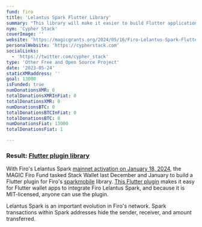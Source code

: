 ```yaml
---
fund: firo
title: 'Lelantus Spark Flutter Library'
summary: "This library will make it easier to build Flutter applications on Firo Lelantus Spark."
nym: 'Cypher Stack'
coverImage: ''
website: 'https://magicgrants.org/2024/05/16/Firo-Lelantus-Spark-Flutter-Library-Stack-Wallet.html'
personalWebsite: 'https://cypherstack.com'
socialLinks:
  - 'https://twitter.com/cypher_stack'
type: 'Other Free and Open Source Project'
date: '2023-05-24'
staticXMRaddress: ''
goal: 13000
isFunded: true
numDonationsXMR: 0
totalDonationsXMRInFiat: 0
totalDonationsXMR: 0
numDonationsBTC: 0
totalDonationsBTCInFiat: 0
totalDonationsBTC: 0
numDonationsFiat: 13000
totalDonationsFiat: 1

---
```


### Result: [Flutter plugin library](https://github.com/cypherstack/flutter_libsparkmobile)

With Firo's Lelantus Spark [mainnet activation on January 18, 2024](https://firo.org/2024/01/18/spark-is-live.html), the MAGIC Firo Fund tasked Stack Wallet last December and January to build a Flutter plugin for Firo's [sparkmobile](https://github.com/firoorg/sparkmobile) library. [This Flutter plugin](https://github.com/cypherstack/flutter_libsparkmobile) makes it easy for Flutter wallet apps to integrate Firo Lelantus Spark, and because it is MIT-licensed, anyone can use the plugin.

Lelantus Spark is an important evolution in Firo's network. Spark transactions within Spark addresses hide the sender, receiver, and amount transferred.
